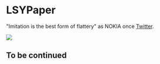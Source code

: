 # LSYPaper
"Imitation is the best form of flattery" as NOKIA once [Twitter](https://twitter.com/lumiauk/status/377483408043036672).

![](https://github.com/allsome/LSYPaper/blob/master/LSYPaper/Demonstrate.gif)

## To be continued
